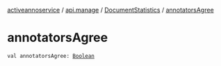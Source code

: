 [activeannoservice](../../index.md) / [api.manage](../index.md) / [DocumentStatistics](index.md) / [annotatorsAgree](./annotators-agree.md)

# annotatorsAgree

`val annotatorsAgree: `[`Boolean`](https://kotlinlang.org/api/latest/jvm/stdlib/kotlin/-boolean/index.html)